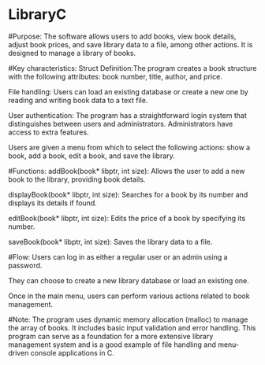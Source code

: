 # LibraryC

#Purpose:
The software allows users to add books, view book details, adjust book prices, and save library data to a file, among other actions. It is designed to manage a library of books.


#Key characteristics:
Struct Definition:The program creates a book structure with the following attributes: book number, title, author, and price.

File handling: Users can load an existing database or create a new one by reading and writing book data to a text file.

User authentication: The program has a straightforward login system that distinguishes between users and administrators. Administrators have access to extra features.

Users are given a menu from which to select the following actions: show a book, add a book, edit a book, and save the library.



#Functions:
addBook(book* libptr, int size): Allows the user to add a new book to the library, providing book details.

displayBook(book* libptr, int size): Searches for a book by its number and displays its details if found.

editBook(book* libptr, int size): Edits the price of a book by specifying its number.

saveBook(book* libptr, int size): Saves the library data to a file.



#Flow:
Users can log in as either a regular user or an admin using a password.

They can choose to create a new library database or load an existing one.

Once in the main menu, users can perform various actions related to book management.



#Note:
The program uses dynamic memory allocation (malloc) to manage the array of books.
It includes basic input validation and error handling.
This program can serve as a foundation for a more extensive library management system and is a good example of file handling and menu-driven console applications in C.
